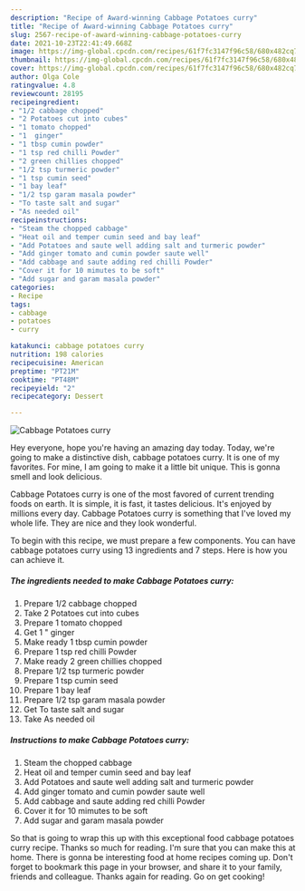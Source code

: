 ```yaml
---
description: "Recipe of Award-winning Cabbage Potatoes curry"
title: "Recipe of Award-winning Cabbage Potatoes curry"
slug: 2567-recipe-of-award-winning-cabbage-potatoes-curry
date: 2021-10-23T22:41:49.668Z
image: https://img-global.cpcdn.com/recipes/61f7fc3147f96c58/680x482cq70/cabbage-potatoes-curry-recipe-main-photo.jpg
thumbnail: https://img-global.cpcdn.com/recipes/61f7fc3147f96c58/680x482cq70/cabbage-potatoes-curry-recipe-main-photo.jpg
cover: https://img-global.cpcdn.com/recipes/61f7fc3147f96c58/680x482cq70/cabbage-potatoes-curry-recipe-main-photo.jpg
author: Olga Cole
ratingvalue: 4.8
reviewcount: 28195
recipeingredient:
- "1/2 cabbage chopped"
- "2 Potatoes cut into cubes"
- "1 tomato chopped"
- "1  ginger"
- "1 tbsp cumin powder"
- "1 tsp red chilli Powder"
- "2 green chillies chopped"
- "1/2 tsp turmeric powder"
- "1 tsp cumin seed"
- "1 bay leaf"
- "1/2 tsp garam masala powder"
- "To taste salt and sugar"
- "As needed oil"
recipeinstructions:
- "Steam the chopped cabbage"
- "Heat oil and temper cumin seed and bay leaf"
- "Add Potatoes and saute well adding salt and turmeric powder"
- "Add ginger tomato and cumin powder saute well"
- "Add cabbage and saute adding red chilli Powder"
- "Cover it for 10 mimutes to be soft"
- "Add sugar and garam masala powder"
categories:
- Recipe
tags:
- cabbage
- potatoes
- curry

katakunci: cabbage potatoes curry 
nutrition: 198 calories
recipecuisine: American
preptime: "PT21M"
cooktime: "PT48M"
recipeyield: "2"
recipecategory: Dessert

---
```



![Cabbage Potatoes curry](https://img-global.cpcdn.com/recipes/61f7fc3147f96c58/680x482cq70/cabbage-potatoes-curry-recipe-main-photo.jpg)

Hey everyone, hope you're having an amazing day today. Today, we're going to make a distinctive dish, cabbage potatoes curry. It is one of my favorites. For mine, I am going to make it a little bit unique. This is gonna smell and look delicious.



Cabbage Potatoes curry is one of the most favored of current trending foods on earth. It is simple, it is fast, it tastes delicious. It's enjoyed by millions every day. Cabbage Potatoes curry is something that I've loved my whole life. They are nice and they look wonderful.


To begin with this recipe, we must prepare a few components. You can have cabbage potatoes curry using 13 ingredients and 7 steps. Here is how you can achieve it.

<!--inarticleads1-->

##### The ingredients needed to make Cabbage Potatoes curry:

1. Prepare 1/2 cabbage chopped
1. Take 2 Potatoes cut into cubes
1. Prepare 1 tomato chopped
1. Get 1 " ginger
1. Make ready 1 tbsp cumin powder
1. Prepare 1 tsp red chilli Powder
1. Make ready 2 green chillies chopped
1. Prepare 1/2 tsp turmeric powder
1. Prepare 1 tsp cumin seed
1. Prepare 1 bay leaf
1. Prepare 1/2 tsp garam masala powder
1. Get To taste salt and sugar
1. Take As needed oil




<!--inarticleads2-->

##### Instructions to make Cabbage Potatoes curry:

1. Steam the chopped cabbage
1. Heat oil and temper cumin seed and bay leaf
1. Add Potatoes and saute well adding salt and turmeric powder
1. Add ginger tomato and cumin powder saute well
1. Add cabbage and saute adding red chilli Powder
1. Cover it for 10 mimutes to be soft
1. Add sugar and garam masala powder




So that is going to wrap this up with this exceptional food cabbage potatoes curry recipe. Thanks so much for reading. I'm sure that you can make this at home. There is gonna be interesting food at home recipes coming up. Don't forget to bookmark this page in your browser, and share it to your family, friends and colleague. Thanks again for reading. Go on get cooking!
